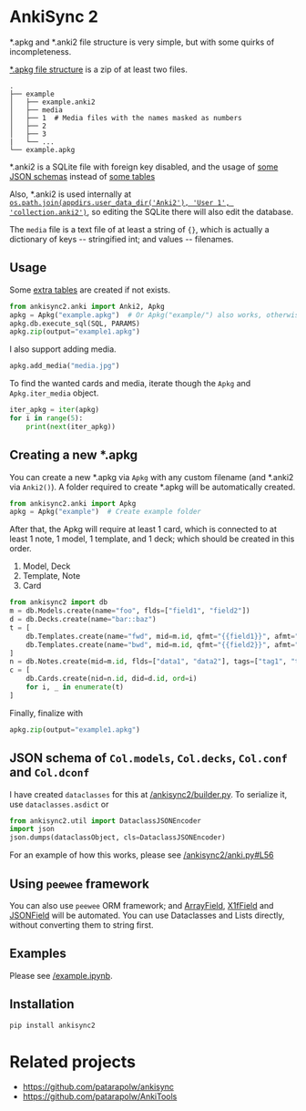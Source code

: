 # AnkiSync 2

\*.apkg and \*.anki2 file structure is very simple, but with some quirks of incompleteness.

[\*.apkg file structure](https://github.com/ankidroid/Anki-Android/wiki/Database-Structure) is a zip of at least two files.

```
.
├── example
│   ├── example.anki2
│   ├── media
│   ├── 1  # Media files with the names masked as numbers
│   ├── 2
│   ├── 3
|   └── ...
└── example.apkg
```

\*.anki2 is a SQLite file with foreign key disabled, and the usage of [some JSON schemas](/ankisync2/builder.py) instead of [some tables](/ankisync2/db.py#L46)

Also, \*.anki2 is used internally at [`os.path.join(appdirs.user_data_dir('Anki2'), 'User 1', 'collection.anki2')`](https://github.com/patarapolw/ankisync/blob/master/ankisync/dir.py#L9), so editing the SQLite there will also edit the database.

The `media` file is a text file of at least a string of `{}`, which is actually a dictionary of keys -- stringified int; and values -- filenames.

## Usage

Some [extra tables](/ankisync2/db.py#L46) are created if not exists.

```python
from ankisync2.anki import Anki2, Apkg
apkg = Apkg("example.apkg")  # Or Apkg("example/") also works, otherwise the folder named 'example' will be created.
apkg.db.execute_sql(SQL, PARAMS)
apkg.zip(output="example1.apkg")
```

I also support adding media.

```python
apkg.add_media("media.jpg")
```

To find the wanted cards and media, iterate though the `Apkg` and `Apkg.iter_media` object.

```python
iter_apkg = iter(apkg)
for i in range(5):
    print(next(iter_apkg))
```

## Creating a new *.apkg

You can create a new \*.apkg via `Apkg` with any custom filename (and \*.anki2 via `Anki2()`). A folder required to create \*.apkg will be automatically created.

```python
from ankisync2.anki import Apkg
apkg = Apkg("example")  # Create example folder
```

After that, the Apkg will require at least 1 card, which is connected to at least 1 note, 1 model, 1 template, and 1 deck; which should be created in this order.

1. Model, Deck
2. Template, Note
3. Card

```python
from ankisync2 import db
m = db.Models.create(name="foo", flds=["field1", "field2"])
d = db.Decks.create(name="bar::baz")
t = [
    db.Templates.create(name="fwd", mid=m.id, qfmt="{{field1}}", afmt="{{field2}}"),
    db.Templates.create(name="bwd", mid=m.id, qfmt="{{field2}}", afmt="{{field1}}")   
]
n = db.Notes.create(mid=m.id, flds=["data1", "data2"], tags=["tag1", "tag2"])
c = [
    db.Cards.create(nid=n.id, did=d.id, ord=i)
    for i, _ in enumerate(t)
]
```

Finally, finalize with

```python
apkg.zip(output="example1.apkg")
```

## JSON schema of `Col.models`, `Col.decks`, `Col.conf` and `Col.dconf`

I have created `dataclasses` for this at [/ankisync2/builder.py](/ankisync2/builder.py). To serialize it, use `dataclasses.asdict` or

```python
from ankisync2.util import DataclassJSONEncoder
import json
json.dumps(dataclassObject, cls=DataclassJSONEncoder)
```

For an example of how this works, please see [/ankisync2/anki.py#L56](/ankisync2/anki.py#L56)

## Using `peewee` framework

You can also use `peewee` ORM framework; and [ArrayField](/ankisync2/db.py#L21), [X1fField](/ankisync2/db.py#L31) and [JSONField](/ankisync2/db.py#L31) will be automated. You can use Dataclasses and Lists directly, without converting them to string first.

## Examples

Please see [/example.ipynb](/example.ipynb).

## Installation

```bash
pip install ankisync2
```

# Related projects

- <https://github.com/patarapolw/ankisync>
- <https://github.com/patarapolw/AnkiTools>
